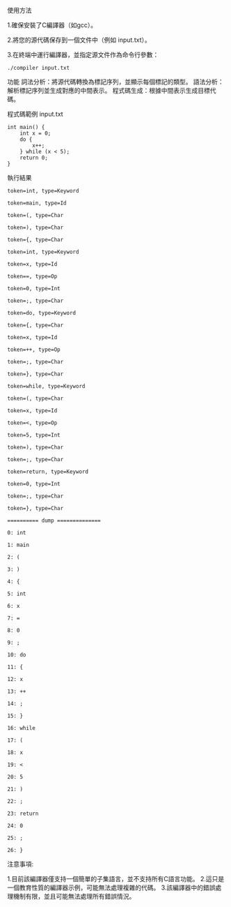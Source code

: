 使用方法

1.確保安裝了C編譯器（如gcc）。

2.將您的源代碼保存到一個文件中（例如 input.txt）。

3.在終端中運行編譯器，並指定源文件作為命令行參數：
```
./compiler input.txt
```
功能
詞法分析：將源代碼轉換為標記序列，並顯示每個標記的類型。
語法分析：解析標記序列並生成對應的中間表示。
程式碼生成：根據中間表示生成目標代碼。

程式碼範例
input.txt
```
int main() {
    int x = 0;
    do {
        x++;
    } while (x < 5);
    return 0;
}
```
執行結果


```
token=int, type=Keyword

token=main, type=Id

token=(, type=Char

token=), type=Char

token={, type=Char

token=int, type=Keyword

token=x, type=Id

token==, type=Op

token=0, type=Int

token=;, type=Char

token=do, type=Keyword

token={, type=Char

token=x, type=Id

token=++, type=Op

token=;, type=Char

token=}, type=Char

token=while, type=Keyword

token=(, type=Char

token=x, type=Id

token=<, type=Op

token=5, type=Int

token=), type=Char

token=;, type=Char

token=return, type=Keyword

token=0, type=Int

token=;, type=Char

token=}, type=Char

========== dump ==============

0: int

1: main

2: (

3: )

4: {

5: int

6: x

7: =

8: 0

9: ;

10: do

11: {

12: x

13: ++

14: ;

15: }

16: while

17: (

18: x

19: <

20: 5

21: )

22: ;

23: return

24: 0

25: ;

26: }

```

注意事項:

1.目前該編譯器僅支持一個簡單的子集語言，並不支持所有C語言功能。
2.這只是一個教育性質的編譯器示例，可能無法處理複雜的代碼。
3.該編譯器中的錯誤處理機制有限，並且可能無法處理所有錯誤情況。
